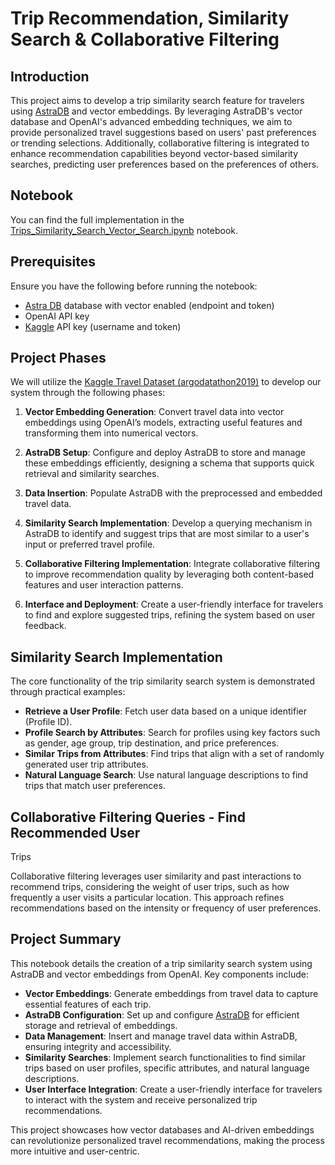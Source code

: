 # Trip Recommendation, Similarity Search & Collaborative Filtering

## Introduction

This project aims to develop a trip similarity search feature for travelers using [AstraDB](https://www.datastax.com/products/datastax-astra) and vector embeddings. By leveraging AstraDB's vector database and OpenAI's advanced embedding techniques, we aim to provide personalized travel suggestions based on users' past preferences or trending selections. Additionally, collaborative filtering is integrated to enhance recommendation capabilities beyond vector-based similarity searches, predicting user preferences based on the preferences of others.

## Notebook

You can find the full implementation in the [Trips_Similarity_Search_Vector_Search.ipynb](./Trips_Similarity_Search_Vector_Search.ipynb) notebook.

## Prerequisites

Ensure you have the following before running the notebook:

- [Astra DB](https://www.datastax.com/products/datastax-astra) database with vector enabled (endpoint and token)
- OpenAI API key
- [Kaggle](https://www.kaggle.com/) API key (username and token)

## Project Phases

We will utilize the [Kaggle Travel Dataset (argodatathon2019)](https://www.kaggle.com/competitions/argo-dataathon-2019) to develop our system through the following phases:

1. **Vector Embedding Generation**: Convert travel data into vector embeddings using OpenAI’s models, extracting useful features and transforming them into numerical vectors.

2. **AstraDB Setup**: Configure and deploy AstraDB to store and manage these embeddings efficiently, designing a schema that supports quick retrieval and similarity searches.

3. **Data Insertion**: Populate AstraDB with the preprocessed and embedded travel data.

4. **Similarity Search Implementation**: Develop a querying mechanism in AstraDB to identify and suggest trips that are most similar to a user's input or preferred travel profile.

5. **Collaborative Filtering Implementation**: Integrate collaborative filtering to improve recommendation quality by leveraging both content-based features and user interaction patterns.

6. **Interface and Deployment**: Create a user-friendly interface for travelers to find and explore suggested trips, refining the system based on user feedback.

## Similarity Search Implementation

The core functionality of the trip similarity search system is demonstrated through practical examples:

- **Retrieve a User Profile**: Fetch user data based on a unique identifier (Profile ID).
- **Profile Search by Attributes**: Search for profiles using key factors such as gender, age group, trip destination, and price preferences.
- **Similar Trips from Attributes**: Find trips that align with a set of randomly generated user trip attributes.
- **Natural Language Search**: Use natural language descriptions to find trips that match user preferences.

## Collaborative Filtering Queries - Find Recommended User
Trips

Collaborative filtering leverages user similarity and past interactions to recommend trips, considering the weight of user trips, such as how frequently a user visits a particular location. This approach refines recommendations based on the intensity or frequency of user preferences.

## Project Summary

This notebook details the creation of a trip similarity search system using AstraDB and vector embeddings from OpenAI. Key components include:

- **Vector Embeddings**: Generate embeddings from travel data to capture essential features of each trip.
- **AstraDB Configuration**: Set up and configure [AstraDB](https://www.datastax.com/products/datastax-astra) for efficient storage and retrieval of embeddings.
- **Data Management**: Insert and manage travel data within AstraDB, ensuring integrity and accessibility.
- **Similarity Searches**: Implement search functionalities to find similar trips based on user profiles, specific attributes, and natural language descriptions.
- **User Interface Integration**: Create a user-friendly interface for travelers to interact with the system and receive personalized trip recommendations.

This project showcases how vector databases and AI-driven embeddings can revolutionize personalized travel recommendations, making the process more intuitive and user-centric.
